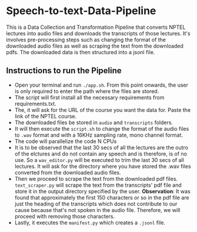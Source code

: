 # Speech-to-text-Data-Pipeline

This is a Data Collection and Transformation Pipeline that converts NPTEL lectures into audio files and downloads the transcripts of those lectures.
It's involves pre-processing steps such as changing the format of the downloaded audio files as well as scraping the text from the downloaded pdfs.
The downloaded data is then structured into a jsonl file.

## Instructions to run the Pipeline

- Open your terminal and run `./app.sh`. From this point onwards, the user is only required to enter the path where the files are stored.
- The script will first install all the necessary requirements from requirements.txt.
- The, it will ask for the URL of the course you want the data for. Paste the link of the NPTEL course.
- The downloaded files be stored in `audio` and `transcripts` folders.
- It will then execute the `script.sh` to change the format of the audio files to `.wav` format and with a 16KHz sampling rate, mono channel format.
- The code will parallelize the code N CPUs
- It is to be observed that the last 30 secs of all the lectures are the outro of the elctures and do not contain any speech and is therefore, is of no use. So a `wav_editor.py` will be executed to trim the last 30 secs of all lectures. It will ask for the directory where you have stored the .wav files converted from the downloaded audio files.
- Then we proceed to scrape the text from the downloaded pdf files. `text_scraper.py` will scrape the text from the transcripts' pdf file and store it in the output directory specified by the user.
**Observation**: It was found that approximately the first 150 characters or so in the pdf file are just the heading of the transcripts which does not contribute to our cause because that's not spoken in the audio file. Therefore, we will proceed with removing those characters.
- Lastly, it executes the `manifest.py` which creates a `.jsonl` file. 
